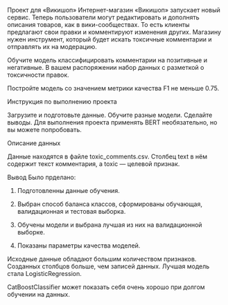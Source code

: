 Проект для «Викишоп»
Интернет-магазин «Викишоп» запускает новый сервис. Теперь пользователи могут редактировать и дополнять описания товаров, как в вики-сообществах. То есть клиенты предлагают свои правки и комментируют изменения других. Магазину нужен инструмент, который будет искать токсичные комментарии и отправлять их на модерацию.

Обучите модель классифицировать комментарии на позитивные и негативные. В вашем распоряжении набор данных с разметкой о токсичности правок.

Постройте модель со значением метрики качества F1 не меньше 0.75.

Инструкция по выполнению проекта

Загрузите и подготовьте данные.
Обучите разные модели.
Сделайте выводы.
Для выполнения проекта применять BERT необязательно, но вы можете попробовать.

Описание данных

Данные находятся в файле toxic_comments.csv. Столбец text в нём содержит текст комментария, а toxic — целевой признак.

Вывод
Было прделано:

1) Подготовленны данные обучения.

2) Выбран способ баланса классов, сформированы обучающая, валидационная и тестовая выборка.

3) Обучены модели и выбрана лучшая из них на валидационной выборке.

4) Показаны параметры качества моделей.

Исходные данные обладают большим количеством признаков. Созданных столбцов больше, чем записей данных. Лучшая модель стала LogisticRegression.

CatBoostClassifier может показать себя очень хорошо при долгом обучении на данных.
